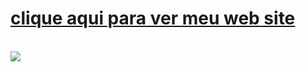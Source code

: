 <h1 class="text-white"><a href="https://brunobalmant.github.io/trabalhowebmaratona/" target="_blank">clique aqui para ver meu web site</a></h1>
<br>
<img src="./imagens/webmaratona.png"/>

